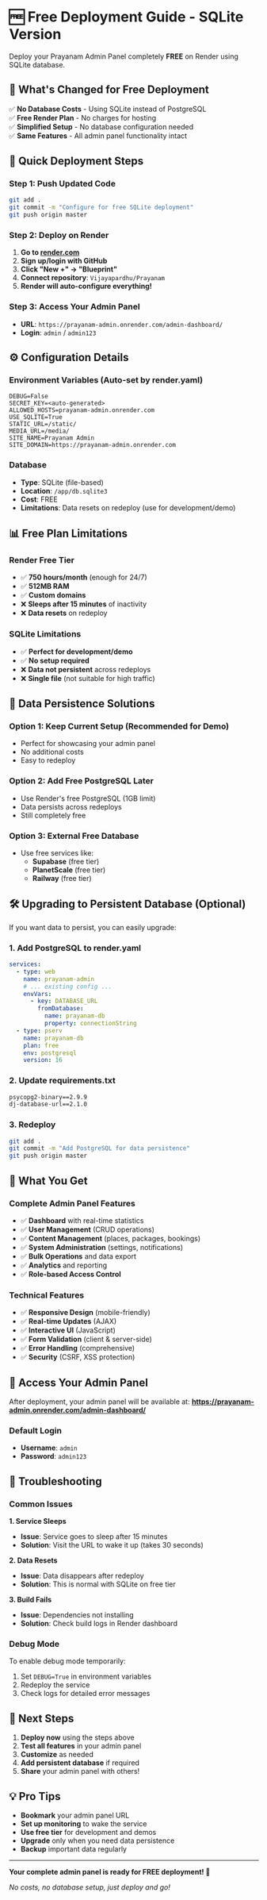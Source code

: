 # 🆓 Free Deployment Guide - SQLite Version

Deploy your Prayanam Admin Panel completely **FREE** on Render using SQLite database.

## 🎯 **What's Changed for Free Deployment**

✅ **No Database Costs** - Using SQLite instead of PostgreSQL  
✅ **Free Render Plan** - No charges for hosting  
✅ **Simplified Setup** - No database configuration needed  
✅ **Same Features** - All admin panel functionality intact  

## 🚀 **Quick Deployment Steps**

### Step 1: Push Updated Code
```bash
git add .
git commit -m "Configure for free SQLite deployment"
git push origin master
```

### Step 2: Deploy on Render
1. **Go to [render.com](https://render.com)**
2. **Sign up/login with GitHub**
3. **Click "New +" → "Blueprint"**
4. **Connect repository**: `Vijayapardhu/Prayanam`
5. **Render will auto-configure everything!**

### Step 3: Access Your Admin Panel
- **URL**: `https://prayanam-admin.onrender.com/admin-dashboard/`
- **Login**: `admin` / `admin123`

## ⚙️ **Configuration Details**

### Environment Variables (Auto-set by render.yaml)
```
DEBUG=False
SECRET_KEY=<auto-generated>
ALLOWED_HOSTS=prayanam-admin.onrender.com
USE_SQLITE=True
STATIC_URL=/static/
MEDIA_URL=/media/
SITE_NAME=Prayanam Admin
SITE_DOMAIN=https://prayanam-admin.onrender.com
```

### Database
- **Type**: SQLite (file-based)
- **Location**: `/app/db.sqlite3`
- **Cost**: FREE
- **Limitations**: Data resets on redeploy (use for development/demo)

## 📊 **Free Plan Limitations**

### Render Free Tier
- ✅ **750 hours/month** (enough for 24/7)
- ✅ **512MB RAM**
- ✅ **Custom domains**
- ❌ **Sleeps after 15 minutes** of inactivity
- ❌ **Data resets** on redeploy

### SQLite Limitations
- ✅ **Perfect for development/demo**
- ✅ **No setup required**
- ❌ **Data not persistent** across redeploys
- ❌ **Single file** (not suitable for high traffic)

## 🔄 **Data Persistence Solutions**

### Option 1: Keep Current Setup (Recommended for Demo)
- Perfect for showcasing your admin panel
- No additional costs
- Easy to redeploy

### Option 2: Add Free PostgreSQL Later
- Use Render's free PostgreSQL (1GB limit)
- Data persists across redeploys
- Still completely free

### Option 3: External Free Database
- Use free services like:
  - **Supabase** (free tier)
  - **PlanetScale** (free tier)
  - **Railway** (free tier)

## 🛠️ **Upgrading to Persistent Database (Optional)**

If you want data to persist, you can easily upgrade:

### 1. Add PostgreSQL to render.yaml
```yaml
services:
  - type: web
    name: prayanam-admin
    # ... existing config ...
    envVars:
      - key: DATABASE_URL
        fromDatabase:
          name: prayanam-db
          property: connectionString
  - type: pserv
    name: prayanam-db
    plan: free
    env: postgresql
    version: 16
```

### 2. Update requirements.txt
```txt
psycopg2-binary==2.9.9
dj-database-url==2.1.0
```

### 3. Redeploy
```bash
git add .
git commit -m "Add PostgreSQL for data persistence"
git push origin master
```

## 🎉 **What You Get**

### Complete Admin Panel Features
- ✅ **Dashboard** with real-time statistics
- ✅ **User Management** (CRUD operations)
- ✅ **Content Management** (places, packages, bookings)
- ✅ **System Administration** (settings, notifications)
- ✅ **Bulk Operations** and data export
- ✅ **Analytics** and reporting
- ✅ **Role-based Access Control**

### Technical Features
- ✅ **Responsive Design** (mobile-friendly)
- ✅ **Real-time Updates** (AJAX)
- ✅ **Interactive UI** (JavaScript)
- ✅ **Form Validation** (client & server-side)
- ✅ **Error Handling** (comprehensive)
- ✅ **Security** (CSRF, XSS protection)

## 📱 **Access Your Admin Panel**

After deployment, your admin panel will be available at:
**https://prayanam-admin.onrender.com/admin-dashboard/**

### Default Login
- **Username**: `admin`
- **Password**: `admin123`

## 🔧 **Troubleshooting**

### Common Issues

**1. Service Sleeps**
- **Issue**: Service goes to sleep after 15 minutes
- **Solution**: Visit the URL to wake it up (takes 30 seconds)

**2. Data Resets**
- **Issue**: Data disappears after redeploy
- **Solution**: This is normal with SQLite on free tier

**3. Build Fails**
- **Issue**: Dependencies not installing
- **Solution**: Check build logs in Render dashboard

### Debug Mode
To enable debug mode temporarily:
1. Set `DEBUG=True` in environment variables
2. Redeploy the service
3. Check logs for detailed error messages

## 🚀 **Next Steps**

1. **Deploy now** using the steps above
2. **Test all features** in your admin panel
3. **Customize** as needed
4. **Add persistent database** if required
5. **Share** your admin panel with others!

## 💡 **Pro Tips**

- **Bookmark** your admin panel URL
- **Set up monitoring** to wake the service
- **Use free tier** for development and demos
- **Upgrade** only when you need data persistence
- **Backup** important data regularly

---

**Your complete admin panel is ready for FREE deployment! 🎉**

*No costs, no database setup, just deploy and go!*
